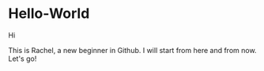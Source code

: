 # Hello-World

Hi 

This is Rachel, a new beginner in Github. 
I will start from here and from now.
Let's go!
